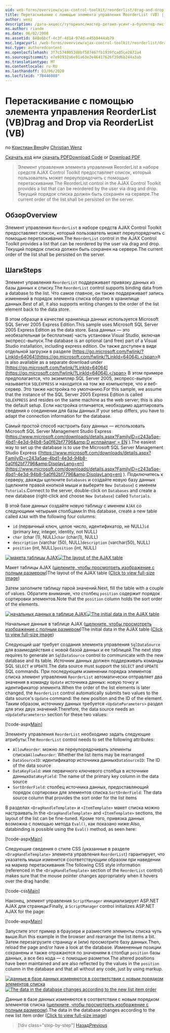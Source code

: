 ```yaml
---
uid: web-forms/overview/ajax-control-toolkit/reorderlist/drag-and-drop-via-reorderlist-vb
title: Перетаскивание с помощью элемента управления ReorderList (VB) | Документация Майкрософт
author: wenz
description: /дата-акцесс/туториалс/мастер-детаил-усинг-а-буллетед-лист-оф-мастер-рекордс-вис-а-детаилс-даталист-вб
ms.author: riande
ms.date: 06/02/2008
ms.assetid: 848e6bcf-4c3f-4d14-974d-e45b9444ab79
msc.legacyurl: /web-forms/overview/ajax-control-toolkit/reorderlist/drag-and-drop-via-reorderlist-vb
msc.type: authoredcontent
ms.openlocfilehash: 3f7c5749053d8bf587467fb1939fca05ce2872a4
ms.sourcegitcommit: e7e91932a6e91a63e2e46417626f39d6b244a3ab
ms.translationtype: MT
ms.contentlocale: ru-RU
ms.lasthandoff: 03/06/2020
ms.locfileid: "78446088"
---
```

# <a name="drag-and-drop-via-reorderlist-vb"></a><span data-ttu-id="791f8-103">Перетаскивание с помощью элемента управления ReorderList (VB)</span><span class="sxs-lookup"><span data-stu-id="791f8-103">Drag and Drop via ReorderList (VB)</span></span>

<span data-ttu-id="791f8-104">по [Кристиан Венз](https://github.com/wenz)</span><span class="sxs-lookup"><span data-stu-id="791f8-104">by [Christian Wenz](https://github.com/wenz)</span></span>

<span data-ttu-id="791f8-105">[Скачать код](https://download.microsoft.com/download/9/3/f/93f8daea-bebd-4821-833b-95205389c7d0/ReorderList5.vb.zip) или [скачать PDF](https://download.microsoft.com/download/2/d/c/2dc10e34-6983-41d4-9c08-f78f5387d32b/reorderlist5VB.pdf)</span><span class="sxs-lookup"><span data-stu-id="791f8-105">[Download Code](https://download.microsoft.com/download/9/3/f/93f8daea-bebd-4821-833b-95205389c7d0/ReorderList5.vb.zip) or [Download PDF](https://download.microsoft.com/download/2/d/c/2dc10e34-6983-41d4-9c08-f78f5387d32b/reorderlist5VB.pdf)</span></span>

> <span data-ttu-id="791f8-106">Элемент управления элемента управления ReorderList в наборе средств AJAX Control Toolkit предоставляет список, который пользователь может переупорядочить с помощью перетаскивания.</span><span class="sxs-lookup"><span data-stu-id="791f8-106">The ReorderList control in the AJAX Control Toolkit provides a list that can be reordered by the user via drag and drop.</span></span> <span data-ttu-id="791f8-107">Текущий порядок списка должен быть сохранен на сервере.</span><span class="sxs-lookup"><span data-stu-id="791f8-107">The current order of the list shall be persisted on the server.</span></span>

## <a name="overview"></a><span data-ttu-id="791f8-108">Обзор</span><span class="sxs-lookup"><span data-stu-id="791f8-108">Overview</span></span>

<span data-ttu-id="791f8-109">Элемент управления `ReorderList` в наборе средств AJAX Control Toolkit предоставляет список, который пользователь может переупорядочить с помощью перетаскивания.</span><span class="sxs-lookup"><span data-stu-id="791f8-109">The `ReorderList` control in the AJAX Control Toolkit provides a list that can be reordered by the user via drag and drop.</span></span> <span data-ttu-id="791f8-110">Текущий порядок списка должен быть сохранен на сервере.</span><span class="sxs-lookup"><span data-stu-id="791f8-110">The current order of the list shall be persisted on the server.</span></span>

## <a name="steps"></a><span data-ttu-id="791f8-111">Шаги</span><span class="sxs-lookup"><span data-stu-id="791f8-111">Steps</span></span>

<span data-ttu-id="791f8-112">Элемент управления `ReorderList` поддерживает привязку данных из базы данных к списку.</span><span class="sxs-lookup"><span data-stu-id="791f8-112">The `ReorderList` control supports binding data from a database to the list.</span></span> <span data-ttu-id="791f8-113">Что самое главное, он также поддерживает запись изменений в порядок элемента списка обратно в хранилище данных.</span><span class="sxs-lookup"><span data-stu-id="791f8-113">Best of all, it also supports writing changes to the order of the list element back to the data store.</span></span>

<span data-ttu-id="791f8-114">В этом образце в качестве хранилища данных используется Microsoft SQL Server 2005 Express Edition.</span><span class="sxs-lookup"><span data-stu-id="791f8-114">This sample uses Microsoft SQL Server 2005 Express Edition as the data store.</span></span> <span data-ttu-id="791f8-115">База данных — это необязательная (и бесплатная) часть установки Visual Studio, включая экспресс-выпуск.</span><span class="sxs-lookup"><span data-stu-id="791f8-115">The database is an optional (and free) part of a Visual Studio installation, including express edition.</span></span> <span data-ttu-id="791f8-116">Он также доступен в виде отдельной загрузки в разделе [https://go.microsoft.com/fwlink/?LinkId=64064](https://go.microsoft.com/fwlink/?LinkId=64064).</span><span class="sxs-lookup"><span data-stu-id="791f8-116">It is also available as a separate download under [https://go.microsoft.com/fwlink/?LinkId=64064](https://go.microsoft.com/fwlink/?LinkId=64064).</span></span> <span data-ttu-id="791f8-117">В этом примере предполагается, что экземпляр SQL Server 2005, экспресс-выпуск называется `SQLEXPRESS` и находится на том же компьютере, что и веб-сервер. Это также настройка по умолчанию.</span><span class="sxs-lookup"><span data-stu-id="791f8-117">For this sample, we assume that the instance of the SQL Server 2005 Express Edition is called `SQLEXPRESS` and resides on the same machine as the web server; this is also the default setup.</span></span> <span data-ttu-id="791f8-118">Если настройка отличается, необходимо адаптировать сведения о соединении для базы данных.</span><span class="sxs-lookup"><span data-stu-id="791f8-118">If your setup differs, you have to adapt the connection information for the database.</span></span>

<span data-ttu-id="791f8-119">Самый простой способ настроить базу данных — использовать Microsoft SQL Server Management Studio Express ([https://www.microsoft.com/downloads/details.aspx?FamilyID=c243a5ae-4bd1-4e3d-94b8-5a0f62bf7796&amp;D исплайланг = EN](https://www.microsoft.com/downloads/details.aspx?FamilyID=c243a5ae-4bd1-4e3d-94b8-5a0f62bf7796&amp;DisplayLang=en) ).</span><span class="sxs-lookup"><span data-stu-id="791f8-119">The easiest way to set up the database is to use the Microsoft SQL Server Management Studio Express ([https://www.microsoft.com/downloads/details.aspx?FamilyID=c243a5ae-4bd1-4e3d-94b8-5a0f62bf7796&amp;DisplayLang=en](https://www.microsoft.com/downloads/details.aspx?FamilyID=c243a5ae-4bd1-4e3d-94b8-5a0f62bf7796&amp;DisplayLang=en) ).</span></span> <span data-ttu-id="791f8-120">Подключитесь к серверу, дважды щелкните `Databases` и создайте новую базу данных (щелкните правой кнопкой мыши и выберите `New Database`) с именем `Tutorials`.</span><span class="sxs-lookup"><span data-stu-id="791f8-120">Connect to the server, double-click on `Databases` and create a new database (right-click and choose `New Database`) called `Tutorials`.</span></span>

<span data-ttu-id="791f8-121">В этой базе данных создайте новую таблицу с именем `AJAX` со следующими четырьмя столбцами:</span><span class="sxs-lookup"><span data-stu-id="791f8-121">In this database, create a new table called `AJAX` with the following four columns:</span></span>

- <span data-ttu-id="791f8-122">`id` (первичный ключ, целое число, идентификатор, не NULL)</span><span class="sxs-lookup"><span data-stu-id="791f8-122">`id` (primary key, integer, identity, not NULL)</span></span>
- <span data-ttu-id="791f8-123">`char` (char (1), NULL)</span><span class="sxs-lookup"><span data-stu-id="791f8-123">`char` (char(1), NULL)</span></span>
- <span data-ttu-id="791f8-124">`description` (varchar (50), NULL)</span><span class="sxs-lookup"><span data-stu-id="791f8-124">`description` (varchar(50), NULL)</span></span>
- <span data-ttu-id="791f8-125">`position` (int, NULL)</span><span class="sxs-lookup"><span data-stu-id="791f8-125">`position` (int, NULL)</span></span>

<span data-ttu-id="791f8-126">[![макета таблицы AJAX](drag-and-drop-via-reorderlist-vb/_static/image2.png)](drag-and-drop-via-reorderlist-vb/_static/image1.png)</span><span class="sxs-lookup"><span data-stu-id="791f8-126">[![The layout of the AJAX table](drag-and-drop-via-reorderlist-vb/_static/image2.png)](drag-and-drop-via-reorderlist-vb/_static/image1.png)</span></span>

<span data-ttu-id="791f8-127">Макет таблицы AJAX ([щелкните, чтобы просмотреть изображение с полным размером](drag-and-drop-via-reorderlist-vb/_static/image3.png))</span><span class="sxs-lookup"><span data-stu-id="791f8-127">The layout of the AJAX table ([Click to view full-size image](drag-and-drop-via-reorderlist-vb/_static/image3.png))</span></span>

<span data-ttu-id="791f8-128">Затем заполните таблицу парой значений.</span><span class="sxs-lookup"><span data-stu-id="791f8-128">Next, fill the table with a couple of values.</span></span> <span data-ttu-id="791f8-129">Обратите внимание, что столбец `position` содержит порядок сортировки элементов.</span><span class="sxs-lookup"><span data-stu-id="791f8-129">Note that the `position` column holds the sort order of the elements.</span></span>

<span data-ttu-id="791f8-130">[![начальных данных в таблице AJAX](drag-and-drop-via-reorderlist-vb/_static/image5.png)](drag-and-drop-via-reorderlist-vb/_static/image4.png)</span><span class="sxs-lookup"><span data-stu-id="791f8-130">[![The initial data in the AJAX table](drag-and-drop-via-reorderlist-vb/_static/image5.png)](drag-and-drop-via-reorderlist-vb/_static/image4.png)</span></span>

<span data-ttu-id="791f8-131">Начальные данные в таблице AJAX ([щелкните, чтобы просмотреть изображение с полным размером](drag-and-drop-via-reorderlist-vb/_static/image6.png))</span><span class="sxs-lookup"><span data-stu-id="791f8-131">The initial data in the AJAX table ([Click to view full-size image](drag-and-drop-via-reorderlist-vb/_static/image6.png))</span></span>

<span data-ttu-id="791f8-132">Следующий шаг требует создания элемента управления `SqlDataSource` для взаимодействия с новой базой данных и ее таблицей.</span><span class="sxs-lookup"><span data-stu-id="791f8-132">The next step requires to generate an `SqlDataSource` control to communicate with the new database and its table.</span></span> <span data-ttu-id="791f8-133">Источник данных должен поддерживать команды SQL `SELECT` и `UPDATE`.</span><span class="sxs-lookup"><span data-stu-id="791f8-133">The data source must support the `SELECT` and `UPDATE` SQL commands.</span></span> <span data-ttu-id="791f8-134">При последующем изменении порядка элементов списка элемент управления `ReorderList` автоматически отправляет два значения в команду `Update` источника данных: новую точку и идентификатор элемента.</span><span class="sxs-lookup"><span data-stu-id="791f8-134">When the order of the list elements is later changed, the `ReorderList` control automatically submits two values to the data source's `Update` command: the new position and the ID of the element.</span></span> <span data-ttu-id="791f8-135">Таким образом, источнику данных требуется `<UpdateParameters>` раздел для этих двух значений:</span><span class="sxs-lookup"><span data-stu-id="791f8-135">Therefore, the data source needs an `<UpdateParameters>` section for these two values:</span></span>

[!code-aspx[Main](drag-and-drop-via-reorderlist-vb/samples/sample1.aspx)]

<span data-ttu-id="791f8-136">Элементу управления `ReorderList` необходимо задать следующие атрибуты:</span><span class="sxs-lookup"><span data-stu-id="791f8-136">The `ReorderList` control needs to set the following attributes:</span></span>

- <span data-ttu-id="791f8-137">`AllowReorder`: можно ли переупорядочивать элементы списка</span><span class="sxs-lookup"><span data-stu-id="791f8-137">`AllowReorder`: Whether the list items may be rearranged</span></span>
- <span data-ttu-id="791f8-138">`DataSourceID`: идентификатор источника данных</span><span class="sxs-lookup"><span data-stu-id="791f8-138">`DataSourceID`: The ID of the data source</span></span>
- <span data-ttu-id="791f8-139">`DataKeyField`: имя первичного ключевого столбца в источнике данных</span><span class="sxs-lookup"><span data-stu-id="791f8-139">`DataKeyField`: The name of the primary key column in the data source</span></span>
- <span data-ttu-id="791f8-140">`SortOrderField`: столбец источника данных, предоставляющий порядок сортировки для элементов списка.</span><span class="sxs-lookup"><span data-stu-id="791f8-140">`SortOrderField`: The data source column that provides the sort order for the list items</span></span>

<span data-ttu-id="791f8-141">В разделах `<DragHandleTemplate>` и `<ItemTemplate>` макет списка можно настраивать.</span><span class="sxs-lookup"><span data-stu-id="791f8-141">In the `<DragHandleTemplate>` and `<ItemTemplate>` sections, the layout of the list can be fine-tuned.</span></span> <span data-ttu-id="791f8-142">Кроме того, привязка данных возможна с помощью метода `Eval()`, как показано ниже:</span><span class="sxs-lookup"><span data-stu-id="791f8-142">Also, databinding is possible using the `Eval()` method, as seen here:</span></span>

[!code-aspx[Main](drag-and-drop-via-reorderlist-vb/samples/sample2.aspx)]

<span data-ttu-id="791f8-143">Следующие сведения о стиле CSS (указанные в разделе `<DragHandleTemplate>` элемента управления `ReorderList`) гарантирует, что указатель мыши изменится соответствующим образом при наведении на маркер перетаскивания:</span><span class="sxs-lookup"><span data-stu-id="791f8-143">The following CSS style information (referenced in the `<DragHandleTemplate>` section of the `ReorderList` control) makes sure that the mouse pointer changes appropriately when it hovers over the drag handle:</span></span>

[!code-css[Main](drag-and-drop-via-reorderlist-vb/samples/sample3.css)]

<span data-ttu-id="791f8-144">Наконец, элемент управления `ScriptManager` инициализирует ASP.NET AJAX для страницы:</span><span class="sxs-lookup"><span data-stu-id="791f8-144">Finally, a `ScriptManager` control initializes ASP.NET AJAX for the page:</span></span>

[!code-aspx[Main](drag-and-drop-via-reorderlist-vb/samples/sample4.aspx)]

<span data-ttu-id="791f8-145">Запустите этот пример в браузере и разместите элементы списка чуть выше.</span><span class="sxs-lookup"><span data-stu-id="791f8-145">Run this example in the browser and rearrange the list items a bit.</span></span> <span data-ttu-id="791f8-146">Затем перезагрузите страницу и (или) просмотрите базу данных.</span><span class="sxs-lookup"><span data-stu-id="791f8-146">Then, reload the page and/or have a look at the database.</span></span> <span data-ttu-id="791f8-147">Измененные позиции сохранены и также отражаются по значениям в столбце `position` базы данных, а все без кода — с помощью разметки.</span><span class="sxs-lookup"><span data-stu-id="791f8-147">The altered positions have been maintained and are also reflected by the values in the `position` column in the database and that all without any code, just by using markup.</span></span>

<span data-ttu-id="791f8-148">[![данные в базе данных изменяются в соответствии с новым порядком элементов списка](drag-and-drop-via-reorderlist-vb/_static/image8.png)](drag-and-drop-via-reorderlist-vb/_static/image7.png)</span><span class="sxs-lookup"><span data-stu-id="791f8-148">[![The data in the database changes according to the new list item order](drag-and-drop-via-reorderlist-vb/_static/image8.png)](drag-and-drop-via-reorderlist-vb/_static/image7.png)</span></span>

<span data-ttu-id="791f8-149">Данные в базе данных изменяются в соответствии с новым порядком элементов списка ([щелкните, чтобы просмотреть изображение с полным размером](drag-and-drop-via-reorderlist-vb/_static/image9.png)).</span><span class="sxs-lookup"><span data-stu-id="791f8-149">The data in the database changes according to the new list item order ([Click to view full-size image](drag-and-drop-via-reorderlist-vb/_static/image9.png))</span></span>

> [!div class="step-by-step"]
> [<span data-ttu-id="791f8-150">Назад</span><span class="sxs-lookup"><span data-stu-id="791f8-150">Previous</span></span>](using-postbacks-with-reorderlist-vb.md)
